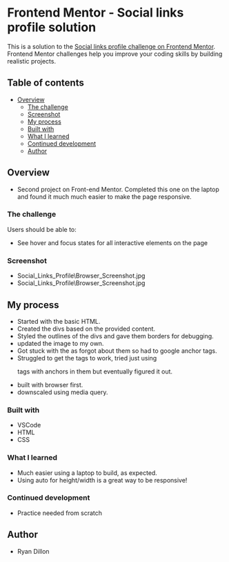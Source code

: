 # Frontend Mentor - Social links profile solution

This is a solution to the [Social links profile challenge on Frontend Mentor](https://www.frontendmentor.io/challenges/social-links-profile-UG32l9m6dQ). Frontend Mentor challenges help you improve your coding skills by building realistic projects.

## Table of contents

- [Overview](#overview)
  - [The challenge](#the-challenge)
  - [Screenshot](#screenshot)
  - [My process](#my-process)
  - [Built with](#built-with)
  - [What I learned](#what-i-learned)
  - [Continued development](#continued-development)
  - [Author](#author)

## Overview

- Second project on Front-end Mentor. Completed this one on the laptop and found it much much easier to make the page responsive.

### The challenge

Users should be able to:

- See hover and focus states for all interactive elements on the page

### Screenshot

- Social_Links_Profile\Browser_Screenshot.jpg
- Social_Links_Profile\Browser_Screenshot.jpg

## My process

- Started with the basic HTML.
- Created the divs based on the provided content.
- Styled the outlines of the divs and gave them borders for debugging.
- updated the image to my own.
- Got stuck with the <a> as forgot about them so had to google anchor tags.
- Struggled to get the <a> tags to work, tried just using <p> tags with anchors in them but eventually figured it out.
- built with browser first.
- downscaled using media query.

### Built with

- VSCode
- HTML
- CSS

### What I learned

- Much easier using a laptop to build, as expected.
- Using auto for height/width is a great way to be responsive!

### Continued development

- Practice needed from scratch

## Author

- Ryan Dillon
